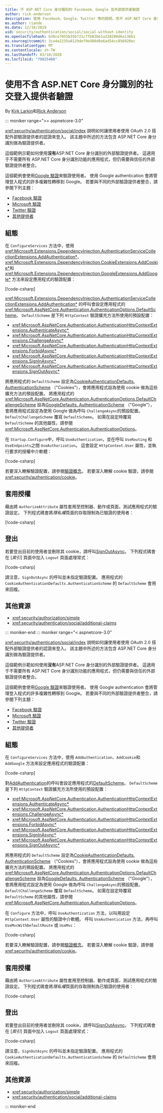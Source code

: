 ```yaml
---
title: 不 ASP.NET Core 身分識別的 Facebook、Google 及外部提供者驗證
author: rick-anderson
description: 使用 Facebook、Google、Twitter 等的說明，而不 ASP.NET Core 身分識別的帳戶使用者驗證。
ms.author: riande
ms.date: 12/10/2019
uid: security/authentication/social/social-without-identity
ms.openlocfilehash: b30ce7055b35b721c7fb83b61a328200d6a136b1
ms.sourcegitcommit: 3ca4a2235a8129def9e480d0a6ad54cc856920ec
ms.translationtype: MT
ms.contentlocale: zh-TW
ms.lasthandoff: 03/10/2020
ms.locfileid: "79025400"
---
```

# <a name="use-social-sign-in-provider-authentication-without-aspnet-core-identity"></a>使用不含 ASP.NET Core 身分識別的社交登入提供者驗證

By [Kirk Larkin](https://twitter.com/serpent5)和[Rick Anderson](https://twitter.com/RickAndMSFT)

::: moniker range=">= aspnetcore-3.0"

<xref:security/authentication/social/index> 說明如何讓使用者使用 OAuth 2.0 搭配外部驗證提供者的認證來登入。 該主題中所述的方法包含 ASP.NET Core 身分識別做為驗證提供者。

這個範例示範如何使用**沒有**ASP.NET Core 身分識別的外部驗證提供者。 這適用于不需要所有 ASP.NET Core 身分識別功能的應用程式，但仍需要與信任的外部驗證提供者整合。

這個範例會使用[Google 驗證](xref:security/authentication/google-logins)來驗證使用者。 使用 Google authentication 會將管理登入程式的許多複雜性轉移到 Google。 若要與不同的外部驗證提供者整合，請參閱下列主題：

* [Facebook 驗證](xref:security/authentication/facebook-logins)
* [Microsoft 驗證](xref:security/authentication/microsoft-logins)
* [Twitter 驗證](xref:security/authentication/twitter-logins)
* [其他提供者](xref:security/authentication/otherlogins)

## <a name="configuration"></a>組態

在 `ConfigureServices` 方法中，使用 <xref:Microsoft.Extensions.DependencyInjection.AuthenticationServiceCollectionExtensions.AddAuthentication*>、<xref:Microsoft.Extensions.DependencyInjection.CookieExtensions.AddCookie*>和 <xref:Microsoft.Extensions.DependencyInjection.GoogleExtensions.AddGoogle*> 方法來設定應用程式的驗證配置：

[!code-csharp[](social-without-identity/samples_snapshot/3.x/Startup.cs?name=snippet1)]

<xref:Microsoft.Extensions.DependencyInjection.AuthenticationServiceCollectionExtensions.AddAuthentication*> 的呼叫會設定應用程式的 <xref:Microsoft.AspNetCore.Authentication.AuthenticationOptions.DefaultScheme>。 `DefaultScheme` 是下列 `HttpContext` 驗證擴充方法所使用的預設配置：

* <xref:Microsoft.AspNetCore.Authentication.AuthenticationHttpContextExtensions.AuthenticateAsync*>
* <xref:Microsoft.AspNetCore.Authentication.AuthenticationHttpContextExtensions.ChallengeAsync*>
* <xref:Microsoft.AspNetCore.Authentication.AuthenticationHttpContextExtensions.ForbidAsync*>
* <xref:Microsoft.AspNetCore.Authentication.AuthenticationHttpContextExtensions.SignInAsync*>
* <xref:Microsoft.AspNetCore.Authentication.AuthenticationHttpContextExtensions.SignOutAsync*>

將應用程式的 `DefaultScheme` 設定為[CookieAuthenticationDefaults. AuthenticationScheme](xref:Microsoft.AspNetCore.Authentication.Cookies.CookieAuthenticationDefaults.AuthenticationScheme) （"Cookies"），會將應用程式設為使用 cookie 做為這些擴充方法的預設配置。 將應用程式的 <xref:Microsoft.AspNetCore.Authentication.AuthenticationOptions.DefaultChallengeScheme> 設為[GoogleDefaults. AuthenticationScheme](xref:Microsoft.AspNetCore.Authentication.Google.GoogleDefaults.AuthenticationScheme) （"Google"），會將應用程式設定為使用 Google 做為呼叫 `ChallengeAsync`的預設配置。 `DefaultChallengeScheme` 覆寫 `DefaultScheme`。 如需在設定時覆寫 `DefaultScheme` 的其他屬性，請參閱 <xref:Microsoft.AspNetCore.Authentication.AuthenticationOptions>。

在 `Startup.Configure`中，呼叫 `UseAuthentication`，並在呼叫 `UseRouting` 和 `UseEndpoints`之間 `UseAuthorization`。 這會設定 `HttpContext.User` 屬性，並執行要求的授權中介軟體：

[!code-csharp[](social-without-identity/samples_snapshot/3.x/Startup.cs?name=snippet2&highlight=3-4)]

若要深入瞭解驗證配置，請參閱[驗證概念](xref:security/authentication/index#authentication-concepts)。 若要深入瞭解 cookie 驗證，請參閱 <xref:security/authentication/cookie>。

## <a name="apply-authorization"></a>套用授權

藉由將 `AuthorizeAttribute` 屬性套用至控制器、動作或頁面，測試應用程式的驗證設定。 下列程式碼會將*隱私權*頁面的存取限制為已驗證的使用者：

[!code-csharp[](social-without-identity/samples_snapshot/3.x/Pages/Privacy.cshtml.cs?name=snippet&highlight=1)]

## <a name="sign-out"></a>登出

若要登出目前的使用者並刪除其 cookie，請呼叫[SignOutAsync](xref:Microsoft.AspNetCore.Authentication.AuthenticationHttpContextExtensions.SignOutAsync*)。 下列程式碼會在 [*索引*] 頁面中加入 `Logout` 頁面處理常式：

[!code-csharp[](social-without-identity/samples_snapshot/3.x/Pages/Index.cshtml.cs?name=snippet&highlight=3-7)]

請注意，`SignOutAsync` 的呼叫並未指定驗證配置。 應用程式的 `CookieAuthenticationDefaults.AuthenticationScheme` 的 `DefaultScheme` 會用來回複。

## <a name="additional-resources"></a>其他資源

* <xref:security/authorization/simple>
* <xref:security/authentication/social/additional-claims>

::: moniker-end
::: moniker range="< aspnetcore-3.0"

<xref:security/authentication/social/index> 說明如何讓使用者使用 OAuth 2.0 搭配外部驗證提供者的認證來登入。 該主題中所述的方法包含 ASP.NET Core 身分識別做為驗證提供者。

這個範例示範如何使用**沒有**ASP.NET Core 身分識別的外部驗證提供者。 這適用于不需要所有 ASP.NET Core 身分識別功能的應用程式，但仍需要與信任的外部驗證提供者整合。

這個範例會使用[Google 驗證](xref:security/authentication/google-logins)來驗證使用者。 使用 Google authentication 會將管理登入程式的許多複雜性轉移到 Google。 若要與不同的外部驗證提供者整合，請參閱下列主題：

* [Facebook 驗證](xref:security/authentication/facebook-logins)
* [Microsoft 驗證](xref:security/authentication/microsoft-logins)
* [Twitter 驗證](xref:security/authentication/twitter-logins)
* [其他提供者](xref:security/authentication/otherlogins)

## <a name="configuration"></a>組態

在 `ConfigureServices` 方法中，使用 `AddAuthentication`、`AddCookie`和 `AddGoogle` 方法來設定應用程式的驗證配置：

[!code-csharp[](social-without-identity/samples_snapshot/2.x/Startup.cs?name=snippet1)]

對[AddAuthentication](/dotnet/api/microsoft.extensions.dependencyinjection.authenticationservicecollectionextensions.addauthentication#Microsoft_Extensions_DependencyInjection_AuthenticationServiceCollectionExtensions_AddAuthentication_Microsoft_Extensions_DependencyInjection_IServiceCollection_System_Action_Microsoft_AspNetCore_Authentication_AuthenticationOptions__)的呼叫會設定應用程式的[DefaultScheme](xref:Microsoft.AspNetCore.Authentication.AuthenticationOptions.DefaultScheme)。 `DefaultScheme` 是下列 `HttpContext` 驗證擴充方法所使用的預設配置：

* <xref:Microsoft.AspNetCore.Authentication.AuthenticationHttpContextExtensions.AuthenticateAsync*>
* <xref:Microsoft.AspNetCore.Authentication.AuthenticationHttpContextExtensions.ChallengeAsync*>
* <xref:Microsoft.AspNetCore.Authentication.AuthenticationHttpContextExtensions.ForbidAsync*>
* <xref:Microsoft.AspNetCore.Authentication.AuthenticationHttpContextExtensions.SignInAsync*>
* <xref:Microsoft.AspNetCore.Authentication.AuthenticationHttpContextExtensions.SignOutAsync*>

將應用程式的 `DefaultScheme` 設定為[CookieAuthenticationDefaults. AuthenticationScheme](xref:Microsoft.AspNetCore.Authentication.Cookies.CookieAuthenticationDefaults.AuthenticationScheme) （"Cookies"），會將應用程式設為使用 cookie 做為這些擴充方法的預設配置。 將應用程式的 <xref:Microsoft.AspNetCore.Authentication.AuthenticationOptions.DefaultChallengeScheme> 設為[GoogleDefaults. AuthenticationScheme](xref:Microsoft.AspNetCore.Authentication.Google.GoogleDefaults.AuthenticationScheme) （"Google"），會將應用程式設定為使用 Google 做為呼叫 `ChallengeAsync`的預設配置。 `DefaultChallengeScheme` 覆寫 `DefaultScheme`。 如需在設定時覆寫 `DefaultScheme` 的其他屬性，請參閱 <xref:Microsoft.AspNetCore.Authentication.AuthenticationOptions>。

在 `Configure` 方法中，呼叫 `UseAuthentication` 方法，以叫用設定 `HttpContext.User` 屬性的驗證中介軟體。 呼叫 `UseAuthentication` 方法，再呼叫 `UseMvcWithDefaultRoute` 或 `UseMvc`：

[!code-csharp[](social-without-identity/samples_snapshot/2.x/Startup.cs?name=snippet2)]

若要深入瞭解驗證配置，請參閱[驗證概念](xref:security/authentication/index#authentication-concepts)。 若要深入瞭解 cookie 驗證，請參閱 <xref:security/authentication/cookie>。

## <a name="apply-authorization"></a>套用授權

藉由將 `AuthorizeAttribute` 屬性套用至控制器、動作或頁面，測試應用程式的驗證設定。 下列程式碼會將*隱私權*頁面的存取限制為已驗證的使用者：

[!code-csharp[](social-without-identity/samples_snapshot/2.x/Pages/Privacy.cshtml.cs?name=snippet&highlight=1)]

## <a name="sign-out"></a>登出

若要登出目前的使用者並刪除其 cookie，請呼叫[SignOutAsync](xref:Microsoft.AspNetCore.Authentication.AuthenticationHttpContextExtensions.SignOutAsync*)。 下列程式碼會在 [*索引*] 頁面中加入 `Logout` 頁面處理常式：

[!code-csharp[](social-without-identity/samples_snapshot/2.x/Pages/Index.cshtml.cs?name=snippet&highlight=3-7)]

請注意，`SignOutAsync` 的呼叫並未指定驗證配置。 應用程式的 `CookieAuthenticationDefaults.AuthenticationScheme` 的 `DefaultScheme` 會用來回複。

## <a name="additional-resources"></a>其他資源

* <xref:security/authorization/simple>
* <xref:security/authentication/social/additional-claims>

::: moniker-end
